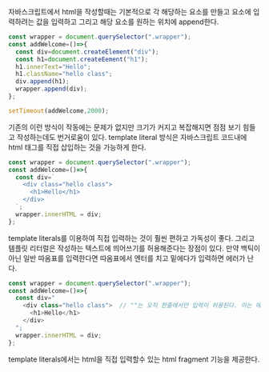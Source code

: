 자바스크립트에서 html을 작성할때는 기본적으로 각 해당하는 요소를 만들고 요소에 입력하려는 값을 입력하고 그리고 해당 요소를 원하는 위치에 append한다.

```javascript
const wrapper = document.querySelector(".wrapper");
const addWelcome=()=>{
  const div=document.createElement("div");
  const h1=document.createEement("h1");
  h1.innerText="Hello";
  h1.className="hello class";
  div.append(h1);
  wrapper.append(div);
};

setTimeout(addWelcome,2000);
```

기존의 이런 방식이 작동에는 문제가 없지만 크기가 커지고 복잡해지면 점점 보기 힘들고 작성하는데도 번거로움이 있다.
template literal 방식은 자바스크립트 코드내에 html 태그를 직접 삽입하는 것을 가능하게 한다.

```javascript
const wrapper = document.querySelector(".wrapper");
const addWelcome=()=>{
  const div=`
    <div class="hello class">
      <h1>Hello</h1>
    </div>
  `;
  wrapper.innerHTML = div;
};
```

template literals를 이용하여 직접 입력하는 것이 훨씬 편하고 가독성이 좋다. 그리고 템플릿 리터럴은 작성하는 텍스트에 띄어쓰기를 허용해준다는 장점이 있다.
만약 백틱이 아닌 일반 따옴표를 입력한다면 따옴표에서 엔터를 치고 밑에다가 입력하면 에러가 난다.
```javascript
const wrapper = document.querySelector(".wrapper");
const addWelcome=()=>{
  const div="
    <div class="hello class">  // ""는 오직 한줄에서만 입력이 허용된다. 이는 에러가 난다.
      <h1>Hello</h1>
    </div>
  ";
  wrapper.innerHTML = div;
};
```

template literals에서는 html을 직접 입력할수 있는 html fragment 기능을 제공한다.
